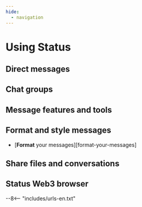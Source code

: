 ```yaml
---
hide:
  - navigation
---
```


# Using Status

## Direct messages

## Chat groups

## Message features and tools

## Format and style messages

- [**Format** your messages][format-your-messages]

## Share files and conversations

## Status Web3 browser

--8<-- "includes/urls-en.txt"
